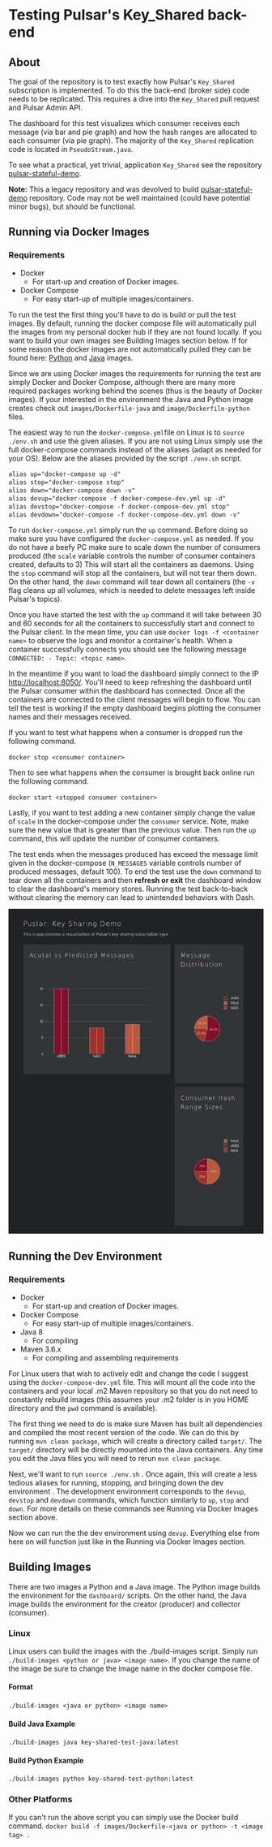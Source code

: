 

# Testing Pulsar's Key_Shared back-end

## About
The goal of the repository is to test exactly how Pulsar's `Key_Shared` subscription is implemented. To do this the back-end (broker side) code needs to be replicated. This requires a dive into the `Key_Shared` pull request and Pulsar Admin API. 

The dashboard for this test visualizes which consumer receives each message (via bar and pie graph) and how the hash ranges are allocated to each consumer (via pie graph). The majority of the `Key_Shared` replication code is located in `PseudoStream.java`. 

To see what a practical, yet trivial, application `Key_Shared` see the repository [pulsar-stateful-demo](https://github.com/Bpoole908/pulsar-statful-demo). 

**Note:** This a legacy repository and was devolved to build  [pulsar-stateful-demo](https://github.com/Bpoole908/pulsar-statful-demo) repository. Code may not be well maintained (could have potential minor bugs), but should be functional.  

## Running via Docker Images

### Requirements
- Docker 
	- For start-up and creation of Docker images.
- Docker Compose
	- For easy start-up of multiple images/containers.

To run the test the first thing you'll have to do is build or pull the test images. By default, running the docker compose file will automatically pull the images from my personal docker hub if they are not found locally. If you want to build your own images see Building Images section below. If for some reason the docker images are not automatically pulled they can be found here: [Python](https://hub.docker.com/r/bpoole908/key-shared-test-python) and [Java](https://hub.docker.com/r/bpoole908/key-shared-test-java) images.

Since we are using Docker images the requirements for running the test are simply Docker and Docker Compose, although there are many more required packages working behind the scenes (thus is the beauty of Docker images). If your interested in the environment the Java and Python image creates check out `images/Dockerfile-java` and `image/Dockerfile-python` files.

The easiest way to run the `docker-compose.yml`file on Linux is to `source ./env.sh` and use the given aliases.  If you are not using Linux simply use the full docker-compose commands instead of the aliases (adapt as needed for your OS). Below are the aliases provided by the script `./env.sh` script. 
```
alias up="docker-compose up -d"
alias stop="docker-compose stop"
alias down="docker-compose down -v"
alias devup="docker-compose -f docker-compose-dev.yml up -d"
alias devstop="docker-compose -f docker-compose-dev.yml stop"
alias devdown="docker-compose -f docker-compose-dev.yml down -v"
```
To run  `docker-compose.yml` simply run the `up` command.  Before doing so make sure you have configured the `docker-compose.yml` as needed. If you do not have a beefy PC make sure to scale down the number of consumers produced (the `scale` variable controls the number of consumer containers created,  defaults to 3) This will start all the containers as daemons. Using the `stop` command will stop all the containers, but will not tear them down. On the other hand, the `down` command will tear down all containers (the `-v` flag cleans up all volumes, which is needed to delete messages left inside Pulsar's topics).

Once you have started the test with the `up` command it will take between 30 and 60 seconds for all the containers to successfully start and connect to the Pulsar client.  In the mean time, you can use `docker logs -f <container name>` to observe the logs and monitor a container's health. When a container successfully connects you should see the following message `CONNECTED: - Topic: <topic name>`.

In the meantime if you want to load the dashboard simply connect to the IP [http://localhost:8050/](http://localhost:8050/). You'll need to keep refreshing the dashboard until the Pulsar consumer within the dashboard has connected. Once all the containers are connected to the client messages will begin to flow. You can tell the test is working if the empty dashboard begins plotting the consumer names and their messages received. 

If you want to test what happens when a consumer is dropped run the following command.

`docker stop <consumer container>`

Then to see what happens when the consumer is brought back online run the following command.

`docker start <stopped consumer container>`

Lastly, if you want to test adding a new container simply change the value of `scale` in the docker-compose under the `consumer` service. Note, make sure the new value that is greater than the previous value. Then run the `up` command, this will update the number of consumer containers.

The test ends when the messages produced has exceed the message limit given in the docker-compose (`N_MESSAGES` variable controls number of produced messages, default 100). To end the test use the `down` command to tear down all the containers and then **refresh or exit** the dashboard window to clear the dashboard's memory stores. Running the test back-to-back without clearing the memory can lead to unintended behaviors with Dash.

![dashboard image]( key-shared-test.jpg   "Dashboard")

## Running the Dev Environment
###  Requirements
- Docker 
	- For start-up and creation of Docker images.
- Docker Compose
	- For easy start-up of multiple images/containers.
- Java 8
	- For compiling
- Maven 3.6.x
	- For compiling and assembling requirements 

For Linux users that wish to actively edit and change the code I suggest using the `docker-compose-dev.yml` file. This will mount all the code into the containers and your local .m2 Maven repository so that you do not need to constantly rebuild images (this assumes your .m2 folder is in you HOME directory and the `pwd` command is available).

The first thing we need to do is make sure Maven has built all dependencies and compiled the most recent version of the code. We can do this by running `mvn clean package`, which will create a directory called `target/`. The `target/` directory will be directly mounted into the Java containers. Any time you edit the Java files you will need to rerun `mvn clean package`.

Next, we'll want to run `source ./env.sh` . Once again, this will create a less tedious aliases for running, stopping, and bringing down the dev environment . The development environment corresponds to the `devup`, `devstop` and `devdown` commands, which function similarly to `up`, `stop` and `down`.  For more details on these commands see Running via Docker Images section above.

Now we can run the the dev environment using `devup`. Everything else from here on will function just like in the Running via Docker Images section.

## Building Images
There are two images a Python and a Java image. The Python image builds the environment for  the `dashboard/` scripts. On the other hand, the Java image builds the environment for the creator (producer) and collector (consumer).

### Linux 
Linux users can build the images with the ./build-images script. Simply run `./build-images <python or java> <image name>`.  If you change the name of the image be sure to change the image name in the docker compose file.

#### Format
`./build-images <java or python> <image name>`

#### Build Java Example
`./build-images java key-shared-test-java:latest`

#### Build Python Example
`./build-images python key-shared-test-python:latest`

### Other Platforms 

If you can't run the above script you can simply use the Docker build command.
 `docker build -f images/Dockerfile-<java or python> -t <image tag> .`
